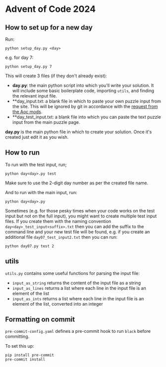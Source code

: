 # Advent of Code 2024

## How to set up for a new day

Run:

```
python setup_day.py <day>
```

e.g. for day 7:

```
python setup_day.py 7
```

This will create 3 files (if they don't already exist):

 * **day<day>.py**: the main python script into which you'll write your solution. It will include some basic boilerplate code, importing `utils`, and finding the relevant input file.
 * **day<day>_input.txt: a blank file in which to paste your own puzzle input from the site. This will be ignored by git in accordance with the [request from the Aoc mods](https://www.reddit.com/r/adventofcode/comments/e7khy8/comment/fa13hb9/).
 * **day<day>_test_input.txt: a blank file into which you can paste the text puzzle input from the main puzzle page.

**day<day>.py** is the main python file in which to create your solution. Once it's created just edit it as you wish.

## How to run

To run with the test input, run;

```
python day<day>.py test
```

Make sure to use the 2-digit day number as per the created file name.

And to run with the main input, run:

```
python day<day>.py
```

Sometimes (e.g. for those pesky times when your code works on the test input but not on the full input), you might want to create multiple test input files. If you create them with the naming convention `day<day>_test_input<suffix>.txt` then you can add the suffix to the command line and your new test file will be found, e.g. if you create an additional file `day07_test_input2.txt` then you can run:


```
python day07.py test 2
```

## utils

`utils.py` contains some useful functions for parsing the input file:

 * `input_as_string` returns the content of the input file as a string
 * `input_as_lines` returns a list where each line in the input file is an element of the list
 * `input_as_ints` returns a list where each line in the input file is an element of the list, converted into an integer


## Formatting on commit

`pre-commit-config.yaml` defines a pre-commit hook to run `black` before committing.

To set this up:

```[bash]
pip install pre-commit
pre-commit install
```

